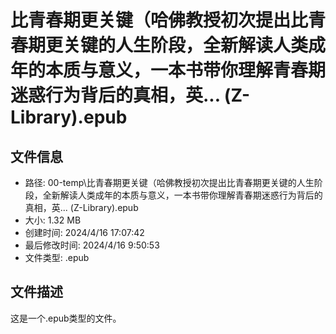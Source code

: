 ﻿# 比青春期更关键（哈佛教授初次提出比青春期更关键的人生阶段，全新解读人类成年的本质与意义，一本书带你理解青春期迷惑行为背后的真相，英... (Z-Library).epub

## 文件信息
- 路径: 00-temp\比青春期更关键（哈佛教授初次提出比青春期更关键的人生阶段，全新解读人类成年的本质与意义，一本书带你理解青春期迷惑行为背后的真相，英... (Z-Library).epub
- 大小: 1.32 MB
- 创建时间: 2024/4/16 17:07:42
- 最后修改时间: 2024/4/16 9:50:53
- 文件类型: .epub

## 文件描述
这是一个.epub类型的文件。

